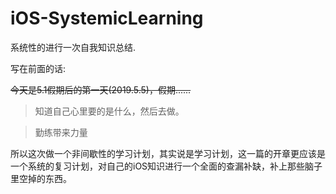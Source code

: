 # iOS-SystemicLearning
系统性的进行一次自我知识总结.

写在前面的话:

~~今天是5.1假期后的第一天(2019.5.5)，假期......~~

> 知道自己心里要的是什么，然后去做。

> 勤练带来力量

所以这次做一个非间歇性的学习计划，其实说是学习计划，这一篇的开章更应该是一个系统的复习计划，对自己的iOS知识进行一个全面的查漏补缺，补上那些脑子里空掉的东西。
